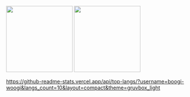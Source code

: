 <p>
<img src="http://mazassumnida.wtf/api/v2/generate_badge?boj=fantasy7772" height=180>
<img src="https://github-readme-stats.vercel.app/api/top-langs/?username=boogi-woogi&langs_count=10&layout=compact&theme=gruvbox_light" height=180>
  
  https://github-readme-stats.vercel.app/api/top-langs/?username=boogi-woogi&langs_count=10&layout=compact&theme=gruvbox_light
</p>

